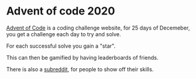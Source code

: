 # Advent of code 2020
[Advent of Code](https://adventofcode.com/2020) is a coding challenge website, for 25 days of Decemeber, you get a challenge each day to try and solve.

For each successful solve you gain a "star".

This can then be gamified by having leaderboards of friends.

There is also a [subreddit](https://www.reddit.com/r/adventofcode/), for people to show off their skills.
